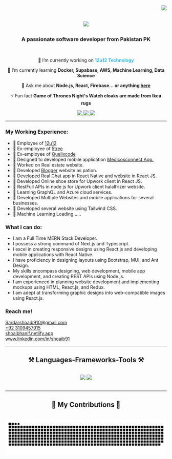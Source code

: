 <img align="right" src="https://visitor-badge.laobi.icu/badge?page_id=sardarshoaib791.sardarshoaib791" />
<h1 align="center">
    <img src="https://readme-typing-svg.herokuapp.com/?font=Righteous&size=35&center=true&vCenter=true&width=500&height=70&duration=4000&lines=Hi+There!+👋;+I'm+Shoaib+Hanif!;" />
</h1>

<h3 align="center">A passionate software developer from Pakistan PK</h3>

<br/>

<div align="center">
 
 🔭 I’m currently working on <a style="color: #36BCF7FF;">**12u12 Technology**</a>
 
 🌱 I’m currently learning **Docker, Supabase, AWS, Machine Learning, Data Science**

💬 Ask me about **Node.js, React, Firebase... or anything [here](https://github.com/sardarshoaib791/sardarshoaib791/issues)**

⚡ Fun fact **Game of Thrones Night's Watch cloaks are made from Ikea rugs**

 </div>

 <div align="center"> 
  <a href="mailto:sardarshoaib910@gmal.com">
    <img src="https://img.shields.io/badge/Gmail-333333?style=for-the-badge&logo=gmail&logoColor=red" />
  </a>
  <a href="https://www.linkedin.com/in/shoaib91" target="_blank">
    <img src="https://img.shields.io/badge/LinkedIn-0077B5?style=for-the-badge&logo=linkedin&logoColor=white" target="_blank"/>
  </a>
  <a href="https://shoaibhanif.netlify.app/" target="_blank">
     <img src="https://img.shields.io/badge/Portfolio-FF5722?style=for-the-badge&logo=todoist&logoColor=white" target="_blank" /> <!-- sqlite, safari, google-chrome are other good icon options -->
  </a>
</div>

 <hr/>






<h3> My Working Experience:</h3>
<ul>
<li>💎 Employee of <a href="https://app-dev.12u12.com/">12u12</a> </li>
<li>💎 Ex-employee of <a href="https://5tree.co.uk/">5tree</a> </li>
<li>💎 Ex-employee of <a href="https://quellxcode.com/">Quellxcode</a> </li>
<li>💎 Designed to developed mobile application <a href="https://medicosconnect.com/">Medicosconnect App.</a></li>
<li>💎 Worked on Real estate website. </li>
<li>💎 Developed <a target ="_blank" href="https://github.com/sardarshoaib791/sardarshoaib791l.app/">Blogger</a> website as pation.</li>
<li>💎 Developed Real Chat app in React Native and website in React JS.</li>
<li>💎 Developed Online shoe store for Upwork client in React JS.</li>
<li>💎 RestFull APIs in node js for Upwork client halalfrizer website.</li>
<li>💎 Learning GraphQL and Azure cloud services.</li>
<li>💎 Developed Multiple Websites and mobile applications for several businesses.</li>
<li>💎 Developed several website using Tailwind CSS.</li>
<li>💎 Machine Learning Loading......</li> 
</ul> 
<h3 align="left">What I can do:</h3>
<ul>
<li align="left">I am a Full Time MERN Stack Developer.</li>
<li align="left">I possess a strong command of Next.js and Typescript.</li>
<li align="left">I excel in creating responsive designs using React.js and developing mobile applications with React Native.</li>
<li align="left">I have proficiency in designing layouts using Bootstrap, MUI, and Ant Design.</li>
<li align="left">My skills encompass designing, web development, mobile app development, and creating REST APIs using Node.js.</li>
<li align="left">I am experienced in planning website development and implementing mockups using HTML, React.js, and Redux.</li>
<li align="left">I am adept at transforming graphic designs into web-compatible images using React.js.</li>
</ul>

<h3>Reach me!</h3>
<a target="_blank" href="/"> Sardarshoaib910@gmail.com </a>
<br/>
<a target="_blank" href=""> +92 3109457915 </a>
<br/>
<a target="_blank" href="https://shoaibhanif.netlify.app/"> shoaibhanif.netlify.app </a>
<br/>
<a target="_blank" href="https://www.linkedin.com/in/shoaib91/"> www.linkedin.com/in/shoaib91 </a>


 <hr/>
 
<h2 align="center">⚒️ Languages-Frameworks-Tools ⚒️</h2>
<br/>
<div align="center">
    <img src="https://skillicons.dev/icons?i=react,bootstrap,mui,html,css,vscode,github,figma,tailwind,git,r" />
    <img src="https://skillicons.dev/icons?i=nodejs,python,javascript,typescript,express,firebase,mongodb,c,java,nextjs,mysql,flask" /><br>
</div>

<br/>
<hr/>

<div align="center">
  <h2>🐍 My Contributions 🐍</h2>
  <br>
  <img alt="snake eating my contributions" src="https://github.com/sardarshoaib791/sardarshoaib791/blob/output/github-contribution-grid-snake-dark.svg" />
  
  <br/><br/><br/>
</div>
